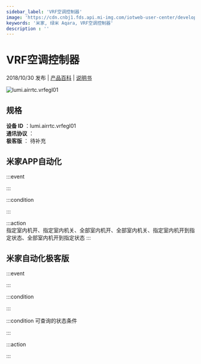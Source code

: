 ```yaml
---
sidebar_label: 'VRF空调控制器'
image: 'https://cdn.cnbj1.fds.api.mi-img.com/iotweb-user-center/developer_1679073307486aIiNv5mg.png?GalaxyAccessKeyId=AKVGLQWBOVIRQ3XLEW&Expires=9223372036854775807&Signature=/C+R8nRxvcusB10Wr1B7g/kKkyc='
keywords: '米家, 绿米 Aqara, VRF空调控制器'
description : ''
---
```

# VRF空调控制器

2018/10/30 发布 | [产品百科](https://home.mi.com/webapp/content/baike/product/index.html?model=lumi.airrtc.vrfegl01/) | [说明书](https://home.mi.com/views/introduction.html?model=lumi.airrtc.vrfegl01&region=cn)

![lumi.airrtc.vrfegl01](https://cdn.cnbj1.fds.api.mi-img.com/iotweb-user-center/developer_1679073307486aIiNv5mg.png?GalaxyAccessKeyId=AKVGLQWBOVIRQ3XLEW&Expires=9223372036854775807&Signature=/C+R8nRxvcusB10Wr1B7g/kKkyc=)

## 规格  
> 
**设备 ID** ：lumi.airrtc.vrfegl01  
**通讯协议** ：  
**极客版**  ： 待补充 


## 米家APP自动化  

:::event  

:::

:::condition  

:::

:::action   
指定室内机开、指定室内机关、全部室内机开、全部室内机关、指定室内机开到指定状态、全部室内机开到指定状态
:::

## 米家自动化极客版  

:::event  

:::

:::condition  

:::

:::condition 可查询的状态条件  

:::

:::action  

:::

        
